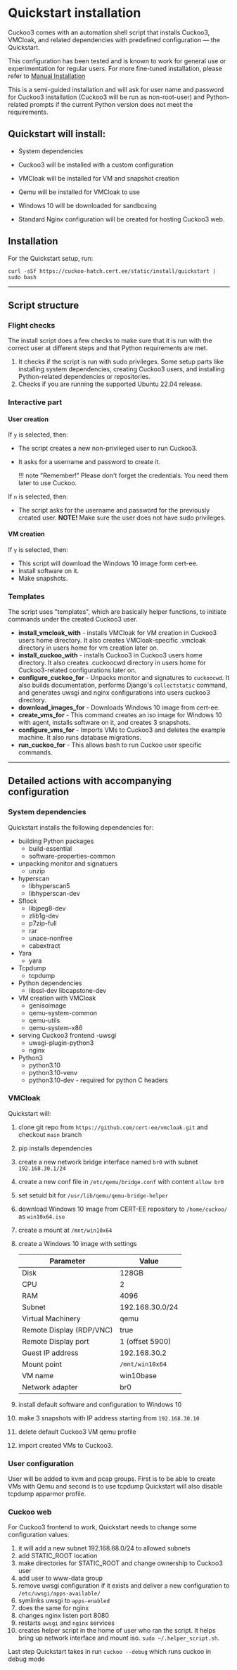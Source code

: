 # Quickstart installation

Cuckoo3 comes with an automation shell script that installs Cuckoo3, VMCloak, and related dependencies with predefined configuration — the Quickstart.

This configuration has been tested and is known to work for general use or experimentation for regular users. For more fine-tuned installation, please refer to [Manual Installation](#manual-installation)

This is a semi-guided installation and will ask for user name and password for Cuckoo3 installation (Cuckoo3 will be run as non-root-user) and Python-related prompts if the current Python version does not meet the requirements.

## Quickstart will install:
- System dependencies

- Cuckoo3 will be installed with a custom configuration
- VMCloak will be installed for VM and snapshot creation
- Qemu will be installed for VMCloak to use
- Windows 10 will be downloaded for sandboxing
- Standard Nginx configuration will be created for hosting Cuckoo3 web.

## Installation

For the Quickstart setup, run:
```console
curl -sSf https://cuckoo-hatch.cert.ee/static/install/quickstart | sudo bash
```

---

## Script structure

### Flight checks
The install script does a few checks to make sure that it is run with the correct user at different steps and that Python requirements are met.

1. It checks if the script is run with sudo privileges. Some setup parts like installing system dependencies, creating Cuckoo3 users, and installing Python-related dependencies or repositories.
2. Checks if you are running the supported Ubuntu 22.04 release.

### Interactive part

#### User creation

If `y` is selected, then:

- The script creates a new non-privileged user to run Cuckoo3.
- It asks for a username and password to create it.

    !!! note "Remember!"
        Please don't forget the credentials. You need them later to use Cuckoo.

If `n` is selected, then:

- The script asks for the username and password for the previously created user.
**NOTE!** Make sure the user does not have sudo privileges.

#### VM creation

If `y` is selected, then:

- This script will download the Windows 10 image form cert-ee.
- Install software on it.
- Make snapshots.

### Templates
The script uses "templates", which are basically helper functions, to initiate commands under the created Cuckoo3 user.

- **install_vmcloak_with** - installs VMCloak for VM creation in Cuckoo3 users home directory. It also creates VMCloak-specific .vmcloak directory in users home for vm creation later on.
- **install_cuckoo_with** - installs Cuckoo3 in Cuckoo3 users home directory. It also creates .cuckoocwd directory in users home for Cuckoo3-related configurations later on.
- **configure_cuckoo_for** - Unpacks monitor and signatures to `cuckoocwd`. It also builds documentation, performs Django's `collectstatic` command, and generates uwsgi and nginx configurations into users cuckoo3 directory.
- **download_images_for** - Downloads Windows 10 image from cert-ee.
- **create_vms_for** - This command creates an iso image for Windows 10 with agent, installs software on it, and creates 3 snapshots.
- **configure_vms_for** - Imports VMs to Cuckoo3 and deletes the example machine. It also runs database migrations.
- **run_cuckoo_for** - This allows bash to run Cuckoo user specific commands.

---

## Detailed actions with accompanying configuration

### System dependencies
Quickstart installs the following dependencies for:

- building Python packages
    - build-essential
    - software-properties-common
- unpacking monitor and signatuers
    - unzip
- hyperscan
    - libhyperscan5
    - libhyperscan-dev
- Sflock
    - libjpeg8-dev
    - zlib1g-dev
    - p7zip-full
    - rar
    - unace-nonfree
    - cabextract
- Yara
    - yara
- Tcpdump
    - tcpdump
- Python dependencies
    - libssl-dev libcapstone-dev
- VM creation with VMCloak
    - genisoimage
    - qemu-system-common
    - qemu-utils
    - qemu-system-x86
- serving Cuckoo3 frontend
    -uwsgi
    - uwsgi-plugin-python3
    - nginx
- Python3
    - python3.10
    - python3.10-venv
    - python3.10-dev - required for python C headers

### VMCloak
Quickstart will:  

1. clone git repo from `https://github.com/cert-ee/vmcloak.git` and
checkout `main` branch
2. pip installs dependencies
3. create a new network bridge interface named `br0` with
subnet `192.168.30.1/24`
4. create a new conf file in `/etc/qemu/bridge.conf` with content
`allow br0`
5. set setuid bit for `/usr/lib/qemu/qemu-bridge-helper`
6. download Windows 10 image from CERT-EE repository to
`/home/cuckoo/` as `win10x64.iso`
7. create a mount at `/mnt/win10x64`
8. create a Windows 10 image with settings

    |Parameter|Value|
    |---|---|
    |Disk|128GB|
    |CPU|2|
    |RAM|4096|
    |Subnet|192.168.30.0/24|
    |Virtual Machinery|qemu|
    |Remote Display (RDP/VNC)|true|
    |Remote Display port|1 (offset 5900)|
    |Guest IP address|192.168.30.2|
    |Mount point|`/mnt/win10x64`|
    |VM name|win10base|
    |Network adapter|br0|

9. install default software and configuration to Windows 10
10. make 3 snapshots with IP address starting from `192.168.30.10`
11. delete default Cuckoo3 VM qemu profile
11. import created VMs to Cuckoo3.

### User configuration
User will be added to kvm and pcap groups. First is to be able to create VMs with Qemu and second is to use tcpdump
Quickstart will also disable tcpdump apparmor profile.

### Cuckoo web
For Cuckoo3 frontend to work, Quickstart needs to change some configuration values:

1. it will add a new subnet 192.168.68.0/24 to allowed subnets
2. add STATIC_ROOT location
3. make directories for STATIC_ROOT and change ownership to Cuckoo3 user
4. add user to www-data group
5. remove uwsgi configuration if it exists and deliver a new configuration to `/etc/uwsgi/apps-available/`
6. symlinks uwsgi to `apps-enabled`
7. does the same for nginx
8. changes nginx listen port 8080
9. restarts `uwsgi` and `nginx` services
10. creates helper script in the home of user who ran the script. It helps bring up network interface and mount iso. `sudo ~/.helper_script.sh`.

Last step Quickstart takes in run `cuckoo --debug` which runs cuckoo in debug mode
